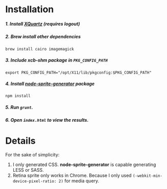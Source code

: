 # Installation

##### 1. Install [XQuartz](https://xquartz.macosforge.org/landing/) (requires logout)

##### 2. Brew install other dependencies

```
brew install cairo imagemagick
```

##### 3. Include __xcb-shm__ package in `PKG_CONFIG_PATH`

```
export PKG_CONFIG_PATH="/opt/X11/lib/pkgconfig:$PKG_CONFIG_PATH"
```

##### 4. Install __[node-sprite-generator](https://github.com/selaux/node-sprite-generator)__ package

```
npm install
```

##### 5. Run `grunt`.

##### 6. Open `index.html` to view the results.

# Details

For the sake of simplicity: 

1. I only generated CSS. __node-sprite-generator__ is capable generating LESS or SASS.
2. Retina sprite only works in Chrome. Because I only used `(-webkit-min-device-pixel-ratio: 2)` for media query.
